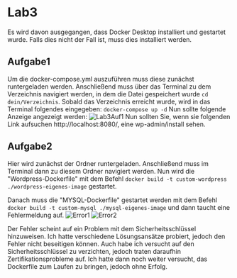 # Lab3
Es wird davon ausgegangen, dass Docker Desktop installiert und gestartet wurde. Falls dies nicht der Fall ist, muss dies installiert werden.

## Aufgabe1

Um die docker-compose.yml auszuführen muss diese zunächst runtergeladen werden. Anschließend muss über das Terminal zu dem Verzeichnis navigiert werden, in dem die Datei gespeichert wurde ```cd dein/Verzeichnis```.
Sobald das Verzeichnis erreicht wurde, wird in das Terminal folgendes eingegeben: ```docker-compose up -d```
Nun sollte folgende Anzeige angezeigt werden:
![Lab3Auf1](https://github.com/RatteF/Lab3/assets/83348757/a36942d3-ee8a-4552-b705-4439929bc84f)
Nun sollten Sie, wenn sie folgenden Link aufsuchen http://localhost:8080/, eine wp-admin/install sehen.

## Aufgabe2

Hier wird zunächst der Ordner runtergeladen. Anschließend muss im Terminal dann zu diesem Ordner navigiert werden. Nun wird die "Wordpress-Dockerfile" mit dem Befehl ```docker build -t custom-wordpress ./wordpress-eigenes-image``` gestartet.

Danach muss die "MYSQL-Dockerfile" gestartet werden mit dem Befehl ```docker build -t custom-mysql ./mysql-eigenes-image``` und dann taucht eine Fehlermeldung auf.
![Error1](https://github.com/RatteF/Lab3/assets/83348757/9885d4af-33f0-4e80-ba0f-1ee6914c0b92)
![Error2](https://github.com/RatteF/Lab3/assets/83348757/c2188056-3a8d-44fa-acb8-3d069e856a2d)

Der Fehler scheint auf ein Problem mit dem Sicherheitsschlüssel hinzuweisen. Ich hatte verschiedene Lösungsansätze probiert, jedoch den Fehler nicht beseitigen können. Auch habe ich versucht auf den Sicherheitsschlüssel zu verzichten, jedoch traten daraufhin Zertifikationsprobleme auf. Ich hatte dann noch weiter versucht, das Dockerfile zum Laufen zu bringen, jedoch ohne Erfolg.
